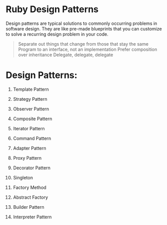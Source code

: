 # Ruby Design Patterns

Design patterns are typical solutions to commonly occurring problems in software design. They are like pre-made blueprints that you can customize to solve a recurring design problem in your code.

> Separate out things that change from those that stay the same
> Program to an interface, not an implementation
> Prefer composition over inheritance
> Delegate, delegate, delegate

# Design Patterns:

1. Template Pattern

2. Strategy Pattern

3. Observer Pattern

4. Composite Pattern

5. Iterator Pattern

6. Command Pattern

7. Adapter Pattern

8. Proxy Pattern

9. Decorator Pattern

10. Singleton

11. Factory Method

12. Abstract Factory

13. Builder Pattern

14. Interpreter Pattern
